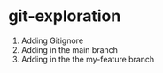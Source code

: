 # git-exploration
1. Adding Gitignore
2. Adding in the main branch
3. Adding in the the my-feature branch